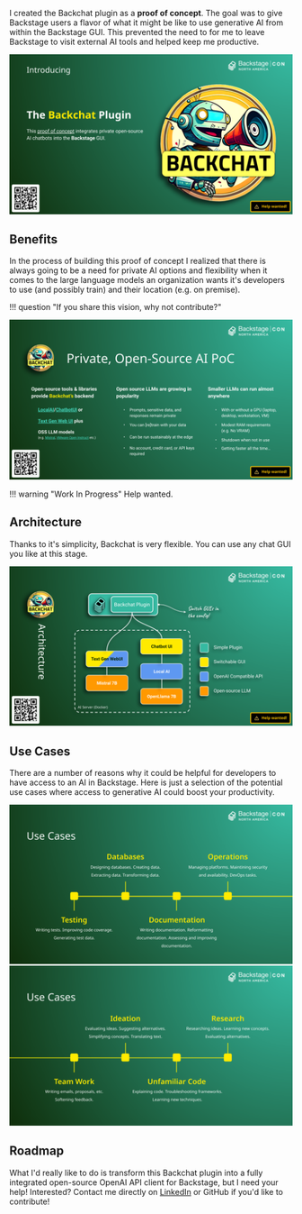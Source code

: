 I created the Backchat plugin as a **proof of concept**. The goal was to give Backstage users a flavor of what it might be like to use generative AI from within the Backstage GUI. This prevented the need to for me to leave Backstage to visit external AI tools and helped keep me productive.

![Introducing Backchat](./images/backchat-intro.png)

## Benefits

In the process of building this proof of concept I realized that there is always going to be a need for private AI options and flexibility when it comes to the large language models an organization wants it's developers to use (and possibly train) and their location (e.g. on premise).

!!! question "If you share this vision, why not contribute?"

![Backchat benefits](./images/backchat-benefits.png)

!!! warning "Work In Progress"
    Help wanted.

## Architecture

Thanks to it's simplicity, Backchat is very flexible. You can use any chat GUI you like at this stage.

![Backchat architecture](./images/backchat-architecture.png)

## Use Cases

There are a number of reasons why it could be helpful for developers to have access to an AI in Backstage. Here is just a selection of the potential use cases where access to generative AI could boost your productivity.

![Backchat use cases](./images/backchat-use-cases-1.png)
![More Backchat use cases](./images/backchat-use-cases-2.png)

## Roadmap

What I'd really like to do is transform this Backchat plugin into a fully integrated open-source OpenAI API client for Backstage, but I need your help! Interested? Contact me directly on [LinkedIn](https://www.linkedin.com/in/benwilcock/) or GitHub if you'd like to contribute!